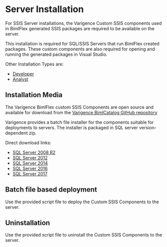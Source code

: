 # Server Installation

For SSIS Server installations, the Varigence Custom SSIS components used in BimlFlex generated SSIS packages are required to be available on the server.

This installation is required for SQL/SSIS Servers that run BimlFlex created packages. These custom components are also required for opening and running the generated packages in Visual Studio.

Other Installation Types are:

* [Developer](developer-installation.md)
* [Analyst](analyst-installation.md)

## Installation Media

The Varigence BimlFlex custom SSIS Components are open source and available for download from the [Varigence BimlCatalog GitHub repository](https://github.com/varigence/Bimlcatalog)

Varigence provides a batch file installer for the components suitable for deployments to servers. The installer is packaged in SQL server version-dependent zip.

Direct download links:

* [SQL Server 2008 R2](https://varigence.com/downloads/varigence.ssis.2008.xcopyinstall.zip)
* [SQL Server 2012](https://varigence.com/downloads/varigence.ssis.2012.xcopyinstall.zip)
* [SQL Server 2014](https://varigence.com/downloads/varigence.ssis.2014.xcopyinstall.zip)
* [SQL Server 2016](https://varigence.com/downloads/varigence.ssis.2016.xcopyinstall.zip)
* [SQL Server 2017](https://varigence.com/downloads/varigence.ssis.2017.xcopyinstall.zip)

## Batch file based deployment

Use the provided script file to deploy the Custom SSIS Components to the server.

## Uninstallation

Use the provided script file to uninstall the Custom SSIS Components to the server.